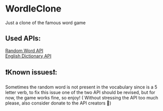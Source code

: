 # WordleClone
Just a clone of the famous word game

## Used APIs:
[Random Word API](https://random-word-api.herokuapp.com/home) <br>
[English Dictionary API](https://dictionaryapi.dev/) <br>

## ❗Known issues❗:
Sometimes the random word is not present in the vocabulary since is a 5 letter verb, to fix this issue one of the two API should be revised, but for now, the game works fine, so enjoy! ( Without stressing the API too much please, also consider donate to the API creators 🙏)
